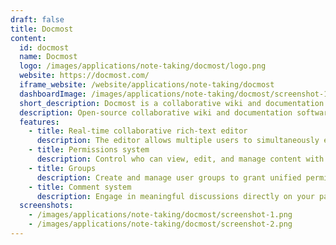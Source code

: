 ```yaml
---
draft: false
title: Docmost
content:
  id: docmost
  name: Docmost
  logo: /images/applications/note-taking/docmost/logo.png
  website: https://docmost.com/
  iframe_website: /website/applications/note-taking/docmost
  dashboardImage: /images/applications/note-taking/docmost/screenshot-1.png
  short_description: Docmost is a collaborative wiki and documentation software. It is an open-source alternative to Confluence and Notion.
  description: Open-source collaborative wiki and documentation software. you can Create, collaborate, and share knowledge seamlessly with Docmost. Ideal for managing your wiki, knowledge base, documentation, and a lot more.
  features:
    - title: Real-time collaborative rich-text editor
      description: The editor allows multiple users to simultaneously edit pages in real time. It has support for diagrams (mermaid, draw.io & excalidraw), tables, math (LaTex), and more
    - title: Permissions system
      description: Control who can view, edit, and manage content with a robust permissions system, ensuring information is secure and accessible to the right people.
    - title: Groups
      description: Create and manage user groups to grant unified permissions, making it simple to control access by assigning roles and privileges collectively.
    - title: Comment system
      description: Engage in meaningful discussions directly on your pages with the integrated inline commenting system.
  screenshots:
    - /images/applications/note-taking/docmost/screenshot-1.png
    - /images/applications/note-taking/docmost/screenshot-2.png
---
```

